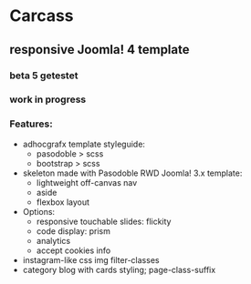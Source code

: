 # Carcass
## responsive Joomla! 4 template
### beta 5 getestet
### work in progress
### Features:
* adhocgrafx template styleguide:
    * pasodoble > scss 
    * bootstrap > scss 
* skeleton made with Pasodoble RWD Joomla! 3.x template:
    * lightweight off-canvas nav
    * aside 
    * flexbox layout
* Options:
    * responsive touchable slides: flickity
    * code display: prism
    * analytics
    * accept cookies info
* instagram-like css img filter-classes
* category blog with cards styling; page-class-suffix